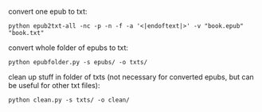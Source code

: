 convert one epub to txt:

```
python epub2txt-all -nc -p -n -f -a '<|endoftext|>' -v "book.epub" "book.txt"
```

convert whole folder of epubs to txt:

```
python epubfolder.py -s epubs/ -o txts/
```

clean up stuff in folder of txts (not necessary for converted epubs, but can be useful for other txt files):

```
python clean.py -s txts/ -o clean/
```

